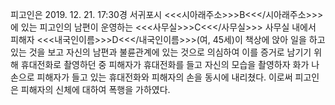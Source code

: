 피고인은 2019. 12. 21. 17:30경 서귀포시 <<<시아래주소>>>B<<</시아래주소>>>에 있는 피고인의 남편이 운영하는 <<<사무실>>>C<<</사무실>>> 사무실 내에서 피해자 <<<내국인이름>>>D<<</내국인이름>>>(여, 45세)이 책상에 앉아 일을 하고 있는 것을 보고 자신의 남편과 불륜관계에 있는 것으로 의심하여 이를 증거로 남기기 위해 휴대전화로 촬영하던 중 피해자가 휴대전화를 들고 자신의 모습을 촬영하자 화가 나 손으로 피해자가 들고 있는 휴대전화와 피해자의 손을 동시에 내리쳤다. 이로써 피고인은 피해자의 신체에 대하여 폭행을 가하였다.